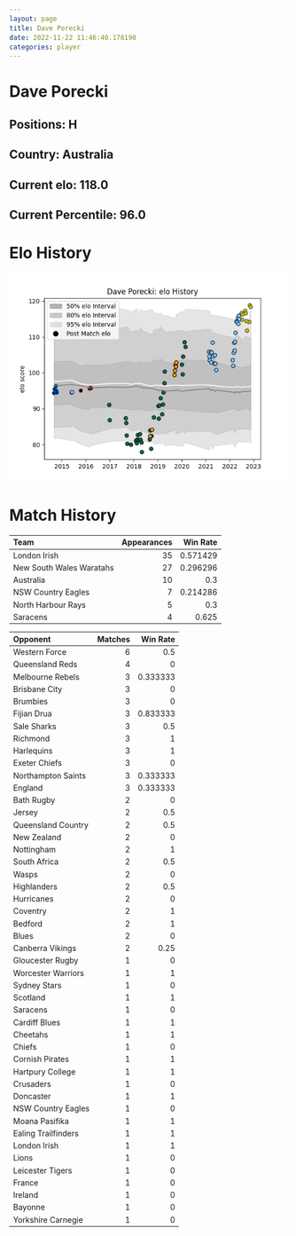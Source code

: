 ```yaml
---  
layout: page  
title: Dave Porecki  
date: 2022-11-22 11:46:40.178190  
categories: player  
---
```

# Dave Porecki

## Positions: H

## Country: Australia

## Current elo: 118.0

## Current Percentile: 96.0

# Elo History


![elo history](history_DavePorecki.png)
# Match History


| Team                     |   Appearances |   Win Rate |
|:-------------------------|--------------:|-----------:|
| London Irish             |            35 |   0.571429 |
| New South Wales Waratahs |            27 |   0.296296 |
| Australia                |            10 |   0.3      |
| NSW Country Eagles       |             7 |   0.214286 |
| North Harbour Rays       |             5 |   0.3      |
| Saracens                 |             4 |   0.625    |

| Opponent            |   Matches |   Win Rate |
|:--------------------|----------:|-----------:|
| Western Force       |         6 |   0.5      |
| Queensland Reds     |         4 |   0        |
| Melbourne Rebels    |         3 |   0.333333 |
| Brisbane City       |         3 |   0        |
| Brumbies            |         3 |   0        |
| Fijian Drua         |         3 |   0.833333 |
| Sale Sharks         |         3 |   0.5      |
| Richmond            |         3 |   1        |
| Harlequins          |         3 |   1        |
| Exeter Chiefs       |         3 |   0        |
| Northampton Saints  |         3 |   0.333333 |
| England             |         3 |   0.333333 |
| Bath Rugby          |         2 |   0        |
| Jersey              |         2 |   0.5      |
| Queensland Country  |         2 |   0.5      |
| New Zealand         |         2 |   0        |
| Nottingham          |         2 |   1        |
| South Africa        |         2 |   0.5      |
| Wasps               |         2 |   0        |
| Highlanders         |         2 |   0.5      |
| Hurricanes          |         2 |   0        |
| Coventry            |         2 |   1        |
| Bedford             |         2 |   1        |
| Blues               |         2 |   0        |
| Canberra Vikings    |         2 |   0.25     |
| Gloucester Rugby    |         1 |   0        |
| Worcester Warriors  |         1 |   1        |
| Sydney Stars        |         1 |   0        |
| Scotland            |         1 |   1        |
| Saracens            |         1 |   0        |
| Cardiff Blues       |         1 |   1        |
| Cheetahs            |         1 |   1        |
| Chiefs              |         1 |   0        |
| Cornish Pirates     |         1 |   1        |
| Hartpury College    |         1 |   1        |
| Crusaders           |         1 |   0        |
| Doncaster           |         1 |   1        |
| NSW Country Eagles  |         1 |   0        |
| Moana Pasifika      |         1 |   1        |
| Ealing Trailfinders |         1 |   1        |
| London Irish        |         1 |   1        |
| Lions               |         1 |   0        |
| Leicester Tigers    |         1 |   0        |
| France              |         1 |   0        |
| Ireland             |         1 |   0        |
| Bayonne             |         1 |   0        |
| Yorkshire Carnegie  |         1 |   0        |